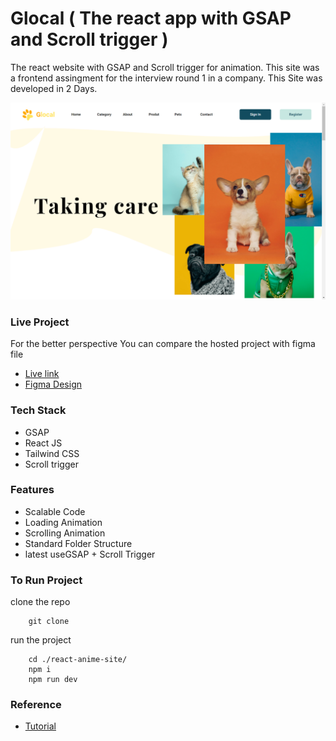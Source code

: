 # Glocal ( The react app with GSAP and Scroll trigger )

The react website with GSAP and Scroll trigger for animation. This site was a frontend assingment for the interview round 1 in a company. This Site was developed in 2 Days.

![img](./localhost_5173_.png)

### Live Project

For the better perspective You can compare the hosted project with figma file

- [Live link]()
- [Figma Design](https://www.figma.com/design/Ykvy7Ht926eIyLyT1S1LXF/Assignment-(Copy)?node-id=0-1&t=L3rcpWm7kyVpCcgl-1)

### Tech Stack

- GSAP 
- React JS
- Tailwind CSS
- Scroll trigger

### Features

- Scalable Code
- Loading Animation
- Scrolling Animation
- Standard Folder Structure
- latest useGSAP + Scroll Trigger

### To Run Project

clone the repo
```
    git clone 
```

run the project
```
    cd ./react-anime-site/
    npm i
    npm run dev
```

### Reference

- [Tutorial]()